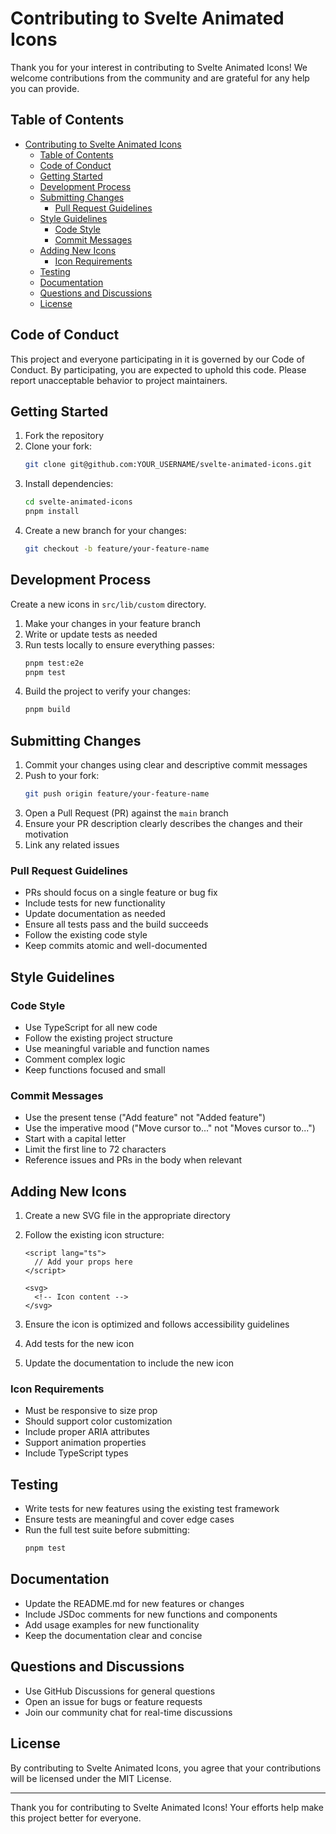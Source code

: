 # Contributing to Svelte Animated Icons

Thank you for your interest in contributing to Svelte Animated Icons! We welcome contributions from the community and are grateful for any help you can provide.

## Table of Contents

- [Contributing to Svelte Animated Icons](#contributing-to-svelte-animated-icons)
  - [Table of Contents](#table-of-contents)
  - [Code of Conduct](#code-of-conduct)
  - [Getting Started](#getting-started)
  - [Development Process](#development-process)
  - [Submitting Changes](#submitting-changes)
    - [Pull Request Guidelines](#pull-request-guidelines)
  - [Style Guidelines](#style-guidelines)
    - [Code Style](#code-style)
    - [Commit Messages](#commit-messages)
  - [Adding New Icons](#adding-new-icons)
    - [Icon Requirements](#icon-requirements)
  - [Testing](#testing)
  - [Documentation](#documentation)
  - [Questions and Discussions](#questions-and-discussions)
  - [License](#license)

## Code of Conduct

This project and everyone participating in it is governed by our Code of Conduct. By participating, you are expected to uphold this code. Please report unacceptable behavior to project maintainers.

## Getting Started

1. Fork the repository
2. Clone your fork:
   ```bash
   git clone git@github.com:YOUR_USERNAME/svelte-animated-icons.git
   ```
3. Install dependencies:
   ```bash
   cd svelte-animated-icons
   pnpm install
   ```
4. Create a new branch for your changes:
   ```bash
   git checkout -b feature/your-feature-name
   ```

## Development Process
Create a new icons in `src/lib/custom` directory.

1. Make your changes in your feature branch
2. Write or update tests as needed
3. Run tests locally to ensure everything passes:
   ```bash
   pnpm test:e2e
   pnpm test
   ```
4. Build the project to verify your changes:
   ```bash
   pnpm build
   ```

## Submitting Changes

1. Commit your changes using clear and descriptive commit messages
2. Push to your fork:
   ```bash
   git push origin feature/your-feature-name
   ```
3. Open a Pull Request (PR) against the `main` branch
4. Ensure your PR description clearly describes the changes and their motivation
5. Link any related issues

### Pull Request Guidelines

- PRs should focus on a single feature or bug fix
- Include tests for new functionality
- Update documentation as needed
- Ensure all tests pass and the build succeeds
- Follow the existing code style
- Keep commits atomic and well-documented

## Style Guidelines

### Code Style

- Use TypeScript for all new code
- Follow the existing project structure
- Use meaningful variable and function names
- Comment complex logic
- Keep functions focused and small

### Commit Messages

- Use the present tense ("Add feature" not "Added feature")
- Use the imperative mood ("Move cursor to..." not "Moves cursor to...")
- Start with a capital letter
- Limit the first line to 72 characters
- Reference issues and PRs in the body when relevant

## Adding New Icons

1. Create a new SVG file in the appropriate directory
2. Follow the existing icon structure:

   ```svelte
   <script lang="ts">
     // Add your props here
   </script>

   <svg>
     <!-- Icon content -->
   </svg>
   ```

3. Ensure the icon is optimized and follows accessibility guidelines
4. Add tests for the new icon
5. Update the documentation to include the new icon

### Icon Requirements

- Must be responsive to size prop
- Should support color customization
- Include proper ARIA attributes
- Support animation properties
- Include TypeScript types

## Testing

- Write tests for new features using the existing test framework
- Ensure tests are meaningful and cover edge cases
- Run the full test suite before submitting:
  ```bash
  pnpm test
  ```

## Documentation

- Update the README.md for new features or changes
- Include JSDoc comments for new functions and components
- Add usage examples for new functionality
- Keep the documentation clear and concise

## Questions and Discussions

- Use GitHub Discussions for general questions
- Open an issue for bugs or feature requests
- Join our community chat for real-time discussions

## License

By contributing to Svelte Animated Icons, you agree that your contributions will be licensed under the MIT License.

---

Thank you for contributing to Svelte Animated Icons! Your efforts help make this project better for everyone.

